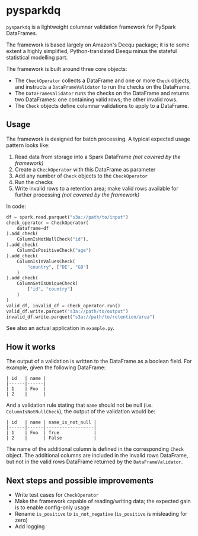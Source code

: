 # pysparkdq

`pysparkdq` is a lightweight columnar validation framework for
PySpark DataFrames.

The framework is based largely on Amazon's Deequ package; it is to some
extent a highly simplified, Python-translated Deequ minus the stateful
statistical modelling part.

The framework is built around three core objects:
* The `CheckOperator` collects a DataFrame and one or more `Check`
objects, and instructs a `DataFrameValidator` to run the checks on the
DataFrame.
* The `DataFrameValidator` runs the checks on the DataFrame and returns
two DataFrames: one containing valid rows; the other invalid rows.
* The `Check` objects define columnar validations to apply to a
DataFrame.

## Usage

The framework is designed for batch processing. A typical expected usage
pattern looks like:
1. Read data from storage into a Spark DataFrame
*(not covered by the framework)*
1. Create a `CheckOperator` with this DataFrame as parameter
1. Add any number of `Check` objects to the `CheckOperator`
1. Run the checks
1. Write invalid rows to a retention area; make valid rows available
for further processing *(not covered by the framework)*

In code:

```python
df = spark.read.parquet("s3a://path/to/input")
check_operator = CheckOperator(
	dataframe=df
).add_check(
	ColumnIsNotNullCheck("id"),
).add_check(
	ColumnIsPositiveCheck("age")
).add_check(
	ColumnIsInValuesCheck(
		"country", ["DE", "GB"]
	)
).add_check(
	ColumnSetIsUniqueCheck(
		["id", "country"]
	)
)
valid_df, invalid_df = check_operator.run()
valid_df.write.parquet("s3a://path/to/output")
invalid_df.write.parquet("s3a://path/to/retention/area")
```

See also an actual application in `example.py`.

## How it works

The output of a validation is written to the DataFrame as a boolean
field. For example, given the following DataFrame:

	| id   | name |
	|------|------|
	| 1    | Foo  |
	| 2    |      |
 
And a validation rule stating that `name` should not be null (i.e. 
`ColumnIsNotNullCheck`), the output of the validation would be:

	| id   | name | name_is_not_null |
	|------|------|------------------|
	| 1    | Foo  | True             |
	| 2    |      | False            |

The name of the additional column is defined in the corresponding
`Check` object. The additional columns are included in the invalid rows
DataFrame, but not in the valid rows DataFrame returned by the
`DataFrameValidator`.

## Next steps and possible improvements
* Write test cases for `CheckOperator`
* Make the framework capable of reading/writing data; the expected gain
is to enable config-only usage
* Rename `is_positive` to `is_not_negative`
(`is_positive` is misleading for zero)
* Add logging
